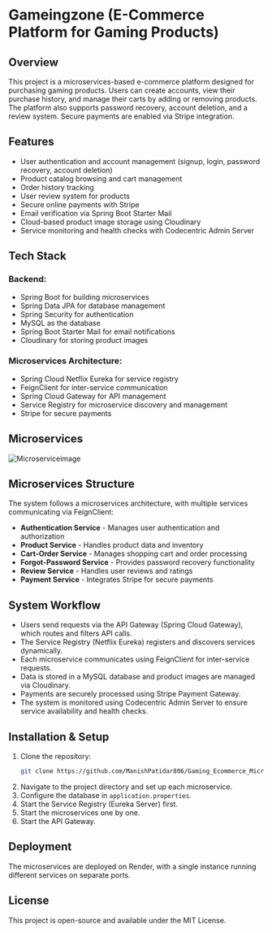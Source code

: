 
# Gameingzone  (E-Commerce Platform for Gaming Products)

## Overview

This project is a microservices-based e-commerce platform designed for purchasing gaming products. Users can create accounts, view their purchase history, and manage their carts by adding or removing products. The platform also supports password recovery, account deletion, and a review system. Secure payments are enabled via Stripe integration.

## Features

- User authentication and account management (signup, login, password recovery, account deletion)
- Product catalog browsing and cart management
- Order history tracking
- User review system for products
- Secure online payments with Stripe
- Email verification via Spring Boot Starter Mail
- Cloud-based product image storage using Cloudinary
- Service monitoring and health checks with Codecentric Admin Server

## Tech Stack

### Backend:

- Spring Boot for building microservices
- Spring Data JPA for database management
- Spring Security for authentication
- MySQL as the database
- Spring Boot Starter Mail for email notifications
- Cloudinary for storing product images

### Microservices Architecture:

- Spring Cloud Netflix Eureka for service registry
- FeignClient for inter-service communication
- Spring Cloud Gateway for API management
- Service Registry for microservice discovery and management
- Stripe for secure payments


## Microservices 
![Microserviceimage](https://github.com/user-attachments/assets/3e2d20f8-6adf-4147-9c2c-becb1eaf156f)




## Microservices Structure

The system follows a microservices architecture, with multiple services communicating via FeignClient:

- **Authentication Service** - Manages user authentication and authorization
- **Product Service** - Handles product data and inventory
- **Cart-Order Service** - Manages shopping cart and order processing
- **Forgot-Password Service** - Provides password recovery functionality
- **Review Service** - Handles user reviews and ratings
- **Payment Service** - Integrates Stripe for secure payments

## System Workflow

- Users send requests via the API Gateway (Spring Cloud Gateway), which routes and filters API calls.
- The Service Registry (Netflix Eureka) registers and discovers services dynamically.
- Each microservice communicates using FeignClient for inter-service requests.
- Data is stored in a MySQL database and product images are managed via Cloudinary.
- Payments are securely processed using Stripe Payment Gateway.
- The system is monitored using Codecentric Admin Server to ensure service availability and health checks.

## Installation & Setup

1. Clone the repository:
    ```bash
    git clone https://github.com/ManishPatidar806/Gaming_Ecommerce_Microservice.git
    ```
2. Navigate to the project directory and set up each microservice.
3. Configure the database in `application.properties`.
4. Start the Service Registry (Eureka Server) first.
5. Start the microservices one by one.
6. Start the API Gateway.

## Deployment

The microservices are deployed on Render, with a single instance running different services on separate ports.


## License

This project is open-source and available under the MIT License.
